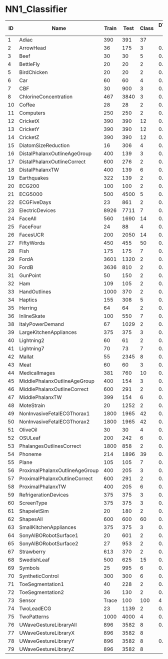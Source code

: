 # NN1_Classifier



| ID  |  Name |  Train | Test | Class | DTW((w=100)(obtained) | DTW((w=100)(actual) |
|-----|-------|--------|------|-------|--------------|---------|
| 1	| Adiac	| 390 |	391 |	37	|     |	0.3964	| 
| 2 |	ArrowHead	| 36 |	175 |	3 | 0.6057 | 0.6057	 | 
| 3   | Beef  | 30     |  30 |   5    |   0.6333   |  0.6057	 | 
| 4   | BettleFly  | 20   |  20 |   2  |   0.5000   |  0.5000 |
| 5   | BirdChicken | 20   |  20 |   2  |   0.5000   |  0.0500 |
| 6   | Car | 60   |  60 |   4  |   0.7000 |  0.6833 |
| 7 |	CBF |	30 | 900 | 3 |	0.6644 | 0.6644	|	
| 8	|	ChlorineConcentration |	467	| 3840 |	3	|	0.7391 | 0.4674	 |
| 10 | Coffee	| 28	| 28	| 2	|  	0.0714 | 0.4643 |
| 11 | Computers |	250	| 250	| 2 | 0.1480 | 0.5000 |
| 12 |	CricketX	| 390	| 390	| 12 | 0.9026 | 0.8974 |
| 13 | CricketY	| 390	| 390 |	12 |	0.9077 | 0.9051	|	
| 14 | CricketZ |	390 |	390	| 12	|	0.8923 | 0.8974	|
| 15	|	DiatomSizeReduction |	16	| 306	| 4	| 0.71240 | 0.6928	|
| 16	| DistalPhalanxOutlineAgeGroup |	400	| 139	| 3	|	 0.3022 | 0.5324 |
| 17	|	DistalPhalanxOutlineCorrect |	600	| 276	| 2 | 0.4239 | 0.4167	|
| 18	| DistalPhalanxTW	| 400	 |139	| 6 | 0.6835 |	0.6978	|
| 19	|	Earthquakes |	322 |	139 |	2	| 0.2518 | 0.2518 |
| 20	|	ECG200	| 100	| 100	| 2	| 0.3500 |	0.3600 |
| 21	|	ECG5000	| 500	| 4500 |	5	| 0.3333 |	0.4162 |
| 22 |	ECGFiveDays |	23 |	861	| 2	| 0.4983 | 0.4971 |	
| 23 |	ElectricDevices	| 8926 |	7711 |	7	|  0.9012  	| 0.7463 |		
| 24 |FaceAll	| 560	| 1690 | 14 | 0.9000 | 0.8302 |	
| 25	| FaceFour |	24 |	88 |	4	|	0.7273 | 0.7045	|
| 26	| FacesUCR | 200	| 2050	| 14	| 0.8546 | 0.8566 |
| 27	| FiftyWords	| 450	| 455	| 50 | 0.9033 | 0.8747 |
| 28	|	Fish	| 175	| 175	| 7	| 0.7886 |  0.8343	|	
| 29	| FordA	| 3601	| 1320	| 2	| 0.5038   | 0.4841 | 	
| 30	| FordB	| 3636	| 810	| 2	| 0.5025  | 0.4951	|
| 31	| GunPoint	| 50	| 150	| 2	| 0.4933 | 0.4933 |
| 32	|	Ham	| 109	| 105	| 2	| 0.5333 | 0.4857	|
| 33	| HandOutlines	| 1000	| 370	| 2	| 0.5568  | 0.3595 |
| 34 | Haptics	| 155	| 308	| 5	| 0.7890 | 0.7825 | 
| 35	| Herring	| 64	| 64	| 2	| 0.4844 | 0.4063 | 
| 36	| InlineSkate	| 100	| 550	| 7 | 0.8691 | 0.8164 |
| 38 | ItalyPowerDemand |	67	| 1029	| 2	| 0.4917 | 0.4985 |
| 39	| LargeKitchenAppliances	| 375	| 375 | 3	| 0.4880 | 0.6667 |	
| 40 | Lightning2	| 60	| 61	| 2	| 0.4754 | 0.4590 |
| 41 | Lightning7	| 70	| 73 | 7	| 0.7397 | 0.7397 |	
| 42	|	Mallat	| 55	| 2345	| 8	| 0.8738 |  0.8729 |
| 43	| Meat	| 60	| 60	| 3	| 0.6667 | 0.6667 |
| 44 | MedicalImages	| 381	| 760	| 10	| 0.4868 | 0.4855 |
| 45	| MiddlePhalanxOutlineAgeGroup	| 400	| 154	| 3 | 0.4221 |  0.4286 |
| 46	|	MiddlePhalanxOutlineCorrect	| 600	| 291	| 2	| 0.5395 | 0.4296 |
| 47	| MiddlePhalanxTW	| 399	| 154	| 6	| 0.7273 | 0.7143	|
| 48	| MoteStrain	| 20	| 1252	| 2	| 0.5200 | 0.4609 |
| 49	| NonInvasiveFetalECGThorax1	| 1800	| 1965	| 42 | 0.9700 | 	0.9705 |
| 50	| NonInvasiveFetalECGThorax2	| 1800	| 1965	| 42	|	0.9674  | 0.9705 |
| 51	| OliveOil	| 30	| 30	| 4 | 0.6000 | 	0.6000	|
| 52	| OSULeaf	| 200	| 242	| 6	| 0.8264 | 0.7727 |	
| 53	| PhalangesOutlinesCorrect	| 1800	| 858 | 2	| 0.3893 | 0.3869 |	
| 54	| Phoneme	| 214	| 1896 | 39 | 0.8755 | 0.8871 |
| 55	| Plane	| 105	| 105	| 7	| 0.8762 | 0.8000	|
| 56	| ProximalPhalanxOutlineAgeGroup	| 400	| 205	 | 3	| 0.5122 | 0.5122	|
| 57	| ProximalPhalanxOutlineCorrect	| 600	| 291	| 2	| 0.5876 | 0.3162	|
| 58	|	ProximalPhalanxTW	| 400	| 205 | 6	|	0.6488 | 0.6488 | 
| 59	| RefrigerationDevices	| 375	| 375	| 3	|  0.7040    | 0.6667 |
| 60	| ScreenType	| 375	| 375	| 3	| 0.6667  | 0.6667  |
| 61	| ShapeletSim	| 20	| 180	| 2	| 0.3222  | 0.5000 |
| 62	| ShapesAll	| 600	| 600	| 60 |  0.9467  | 0.9833 |
| 63	| SmallKitchenAppliances | 375	| 375	| 3	|  0.6347  | 0.6667 |
| 64	| SonyAIBORobotSurface1	| 20	| 601	| 2	|  0.5691 | 0.4293 |
| 65	| SonyAIBORobotSurface2	| 27	| 953	| 2	|  0.3830 | 0.3830 |
| 67 | Strawberry	| 613	| 370	| 2	|  0.2541 | 0.3568 | 
| 68	| SwedishLeaf	| 500	| 625	| 15	|  0.9296 | 0.9216 | 
| 69	| Symbols	| 25	| 995	| 6	|  0.8221  | 0.8211 |
| 70	| SyntheticControl	| 300	| 300	| 6	|  0.3500 | 0.8333 |
| 71	| ToeSegmentation1	| 40	| 228	| 2	|   0.3333  | 0.4737 |
| 72	| ToeSegmentation2	| 36	| 130	| 2	|  0.1846 | 0.1846 |
| 73	| Sensor	| Trace	| 100	| 100	| 4	| 0.7800  | 0.7100 |
| 74	| TwoLeadECG	| 23	| 1139	| 2 | 0.4952  | 0.4996 |
| 75	| TwoPatterns	| 1000	| 4000	| 4 | 0.7435  | 0.7412 |
| 76 | UWaveGestureLibraryAll	| 896	| 3582	| 8	| 0.8719  | 0.8716 |
| 77 | UWaveGestureLibraryX	| 896	| 3582	| 8 |   |0.8716|
| 78	| UWaveGestureLibraryY	| 896	| 3582	| 8	|  0.8760 | 0.8716 |
| 79	| UWaveGestureLibraryZ	| 896	| 3582	| 8	|     | 0.8716 | 

